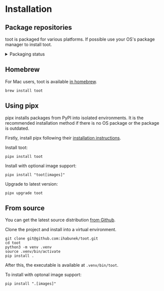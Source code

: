 Installation
============

## Package repositories

toot is packaged for various platforms. If possible use your OS's package manager to install toot.

<details>
    <summary>Packaging status</summary>
    <a href="https://repology.org/project/toot/versions" style="display: block; margin-top: 2rem">
        <img src="https://repology.org/badge/vertical-allrepos/toot.svg" alt="Packaging status" />
    </a>
</details>

## Homebrew

For Mac users, toot is available [in homebrew](https://formulae.brew.sh/formula/toot#default).

    brew install toot

## Using pipx

pipx installs packages from PyPI into isolated environments. It is the
recommended installation method if there is no OS package or the package is
outdated.

Firstly, install pipx following their [installation instructions](https://pipx.pypa.io/stable/installation/).

Install toot:

    pipx install toot

Install with optional image support:

    pipx install "toot[images]"

Upgrade to latest version:

    pipx upgrade toot

## From source

You can get the latest source distribution [from Github](https://github.com/ihabunek/toot/releases/latest/).

Clone the project and install into a virtual environment.

```
git clone git@github.com:ihabunek/toot.git
cd toot
python3 -m venv .venv
source .venv/bin/activate
pip install .
```

After this, the executable is available at `.venv/bin/toot`.

To install with optonal image support:

```
pip install ".[images]"
```